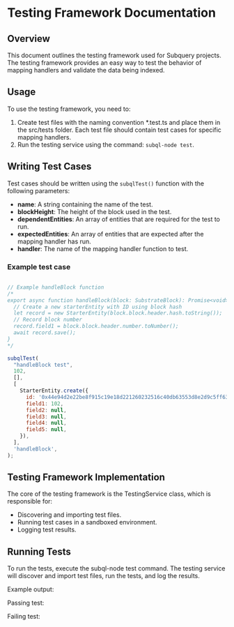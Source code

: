 # Testing Framework Documentation

## Overview

This document outlines the testing framework used for Subquery projects. The testing framework provides an easy way to test the behavior of mapping handlers and validate the data being indexed.

## Usage

To use the testing framework, you need to:

1. Create test files with the naming convention *.test.ts and place them in the src/tests folder. Each test file should contain test cases for specific mapping handlers.
2. Run the testing service using the command: `subql-node test`.

## Writing Test Cases

Test cases should be written using the `subqlTest()` function with the following parameters:

- **name**: A string containing the name of the test.
- **blockHeight**: The height of the block used in the test.
- **dependentEntities**: An array of entities that are required for the test to run.
- **expectedEntities**: An array of entities that are expected after the mapping handler has run.
- **handler**: The name of the mapping handler function to test.

### Example test case

```javascript

// Example handleBlock function
/*
export async function handleBlock(block: SubstrateBlock): Promise<void> {
  // Create a new starterEntity with ID using block hash
  let record = new StarterEntity(block.block.header.hash.toString());
  // Record block number
  record.field1 = block.block.header.number.toNumber();
  await record.save();
}
*/

subqlTest(
  "handleBlock test",
  102,
  [],
  [
    StarterEntity.create({
      id: '0x44e94d2e22be8f915c19e18d221260232516c40db63553d8e2d9c5ff63aae9c1',
      field1: 102,
      field2: null,
      field3: null,
      field4: null,
      field5: null,
    }),
  ],
  'handleBlock',
);
```

## Testing Framework Implementation

The core of the testing framework is the TestingService class, which is responsible for:

- Discovering and importing test files.
- Running test cases in a sandboxed environment.
- Logging test results.

## Running Tests

To run the tests, execute the subql-node test command. The testing service will discover and import test files, run the tests, and log the results.

Example output:

Passing test:


Failing test:

